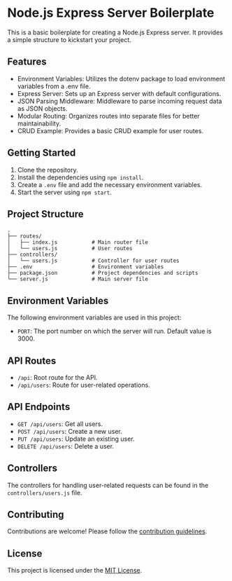 # Node.js Express Server Boilerplate

This is a basic boilerplate for creating a Node.js Express server. It provides a simple structure to kickstart your project.

## Features
- Environment Variables: Utilizes the dotenv package to load environment variables from a .env file.
- Express Server: Sets up an Express server with default configurations.
- JSON Parsing Middleware: Middleware to parse incoming request data as JSON objects.
- Modular Routing: Organizes routes into separate files for better maintainability.
- CRUD Example: Provides a basic CRUD example for user routes.


## Getting Started

1. Clone the repository.
2. Install the dependencies using `npm install`.
3. Create a `.env` file and add the necessary environment variables.
4. Start the server using `npm start`.

## Project Structure
```
.
├── routes/
│   ├── index.js           # Main router file
│   └── users.js           # User routes
├── controllers/
│   └── users.js           # Controller for user routes
├── .env                   # Environment variables
├── package.json           # Project dependencies and scripts
└── server.js              # Main server file
```

## Environment Variables

The following environment variables are used in this project:

- `PORT`: The port number on which the server will run. Default value is 3000.

## API Routes

- `/api`: Root route for the API.
- `/api/users`: Route for user-related operations.

## API Endpoints

- `GET /api/users`: Get all users.
- `POST /api/users`: Create a new user.
- `PUT /api/users`: Update an existing user.
- `DELETE /api/users`: Delete a user.

## Controllers

The controllers for handling user-related requests can be found in the `controllers/users.js` file.

## Contributing

Contributions are welcome! Please follow the [contribution guidelines](CONTRIBUTING.md).

## License

This project is licensed under the [MIT License](LICENSE).